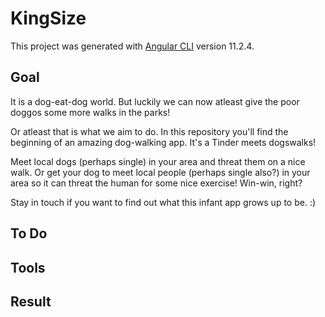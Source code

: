 # KingSize

This project was generated with [Angular CLI](https://github.com/angular/angular-cli) version 11.2.4.

## Goal
It is a dog-eat-dog world. 
But luckily we can now atleast give the poor doggos some more walks in the parks! 

Or atleast that is what we aim to do.
In this repository you'll find the beginning of an amazing dog-walking app.
It's a Tinder meets dogswalks! 

Meet local dogs (perhaps single) in your area and threat them on a nice walk. 
Or get your dog to meet local people (perhaps single also?) in your area so it can threat the human for some nice exercise! 
Win-win, right?

Stay in touch if you want to find out what this infant app grows up to be. :)  
## To Do

## Tools

## Result
